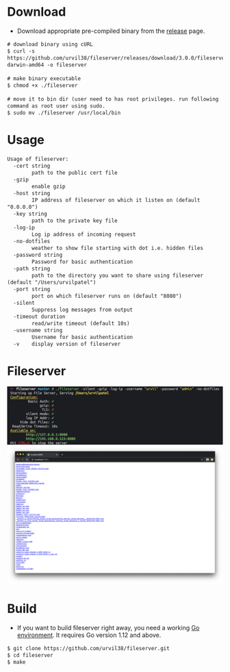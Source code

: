 # Download

- Download appropriate pre-compiled binary from the [release](https://github.com/urvil38/fileserver/releases) page.

```
# download binary using cURL
$ curl -s https://github.com/urvil38/fileserver/releases/download/3.0.0/fileserver-darwin-amd64 -o fileserver

# make binary executable
$ chmod +x ./fileserver

# move it to bin dir (user need to has root privileges. run following command as root user using sudo.
$ sudo mv ./fileserver /usr/local/bin
```

# Usage

```
Usage of fileserver:
  -cert string
    	path to the public cert file
  -gzip
    	enable gzip
  -host string
    	IP address of fileserver on which it listen on (default "0.0.0.0")
  -key string
    	path to the private key file
  -log-ip
    	Log ip address of incoming request
  -no-dotfiles
    	weather to show file starting with dot i.e. hidden files
  -password string
    	Password for basic authentication
  -path string
    	path to the directory you want to share using fileserver (default "/Users/urvilpatel")
  -port string
    	port on which fileserver runs on (default "8080")
  -silent
    	Suppress log messages from output
  -timeout duration
    	read/write timeout (default 10s)
  -username string
    	Username for basic authentication
  -v	display version of fileserver
```


# Fileserver

![fileserver-0](./docs/img/fileserver-0.png)
![fileserver-1](./docs/img/fileserver-1.png)

# Build

- If you want to build fileserver right away, you need a working [Go environment](https://golang.org/doc/install). It requires Go version 1.12 and above.

```
$ git clone https://github.com/urvil38/fileserver.git
$ cd fileserver
$ make
```
